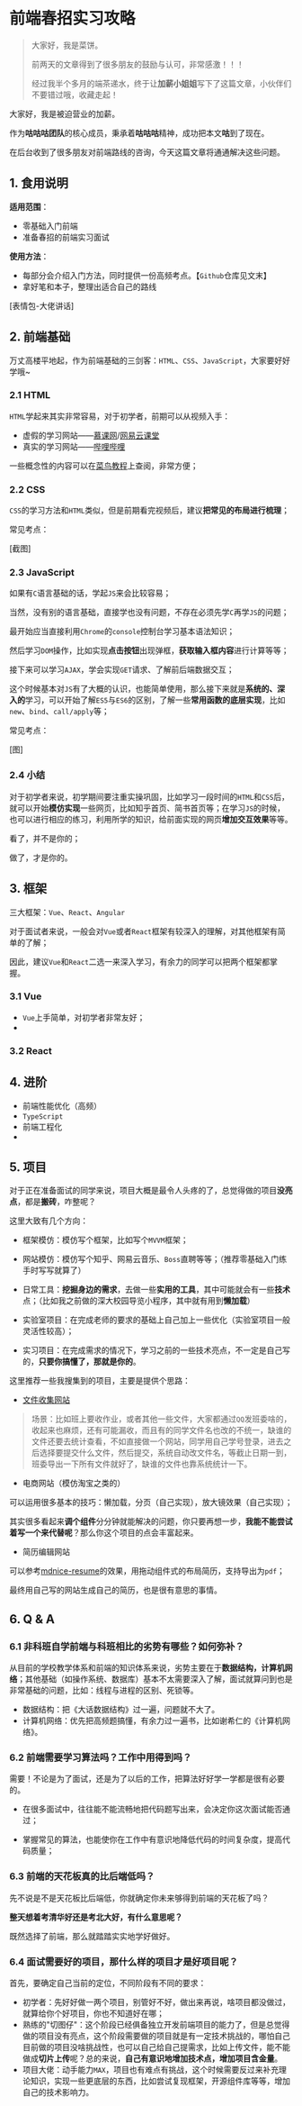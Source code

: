 # 前端春招实习攻略

> 大家好，我是菜饼。
>
> 前两天的文章得到了很多朋友的鼓励与认可，非常感激！！！
>
> 经过我半个多月的端茶递水，终于让**加薪小姐姐**写下了这篇文章，小伙伴们不要错过哦，收藏走起！
> 


大家好，我是被迫营业的加薪。

作为**咕咕咕团队**的核心成员，秉承着**咕咕咕**精神，成功把本文**咕**到了现在。

在后台收到了很多朋友对前端路线的咨询，今天这篇文章将通通解决这些问题。

## 1. 食用说明

**适用范围**：

- 零基础入门前端
- 准备春招的前端实习面试

**使用方法**：

- 每部分会介绍入门方法，同时提供一份高频考点。【`Github`仓库见文末】
- 拿好笔和本子，整理出适合自己的路线

[表情包-大佬讲话]

## 2. 前端基础

万丈高楼平地起，作为前端基础的三剑客：`HTML`、`CSS`、`JavaScript`，大家要好好学哦~

### 2.1 HTML

`HTML`学起来其实非常容易，对于初学者，前期可以从视频入手：

- 虚假的学习网站——[慕课网](https://www.imooc.com/  "慕课网")/[网易云课堂](https://study.163.com/ "网易云课堂")
- 真实的学习网站——[哔哩哔哩](https://www.bilibili.com/ "哔哩哔哩")

一些概念性的内容可以在[菜鸟教程](https://www.runoob.com/ "菜鸟教程")上查阅，非常方便；

### 2.2 CSS

`CSS`的学习方法和`HTML`类似，但是前期看完视频后，建议**把常见的布局进行梳理**；

常见考点：

[截图]

### 2.3 JavaScript

如果有`C`语言基础的话，学起`JS`来会比较容易；

当然，没有别的语言基础，直接学也没有问题，不存在必须先学`C`再学`JS`的问题；

最开始应当直接利用`Chrome`的`console`控制台学习基本语法知识；

然后学习`DOM`操作，比如实现**点击按钮**出现弹框，**获取输入框内容**进行计算等等；

接下来可以学习`AJAX`，学会实现`GET`请求、了解前后端数据交互；

这个时候基本对`JS`有了大概的认识，也能简单使用，那么接下来就是**系统的、深入的**学习，可以开始了解`ES5`与`ES6`的区别，了解一些**常用函数的底层实现**，比如`new`、`bind`、`call/apply`等；

常见考点：

[图]



### 2.4 小结

对于初学者来说，初学期间要注重实操巩固，比如学习一段时间的`HTML`和`CSS`后，就可以开始**模仿实现**一些网页，比如知乎首页、简书首页等；在学习`JS`的时候，也可以进行相应的练习，利用所学的知识，给前面实现的网页**增加交互效果**等等。

看了，并不是你的；

做了，才是你的。

## 3. 框架

三大框架：`Vue`、`React`、`Angular`

对于面试者来说，一般会对`Vue`或者`React`框架有较深入的理解，对其他框架有简单的了解；

因此，建议`Vue`和`React`二选一来深入学习，有余力的同学可以把两个框架都掌握。

### 3.1 Vue

- `Vue`上手简单，对初学者非常友好；
- 



### 3.2 React



## 4. 进阶

- 前端性能优化（高频）
- `TypeScript`
- 前端工程化
- 



## 5. 项目

对于正在准备面试的同学来说，项目大概是最令人头疼的了，总觉得做的项目**没亮点**，都是**搬砖**，咋整呢？

这里大致有几个方向：

- 框架模仿：模仿写个框架，比如写个`MVVM`框架；
- 网站模仿：模仿写个知乎、网易云音乐、`Boss`直聘等等；（推荐零基础入门练手时写写就算了）
- 日常工具：**挖掘身边的需求**，去做一些**实用的工具**，其中可能就会有一些**技术**点；（比如我之前做的深大校园导览小程序，其中就有用到**懒加载**）
- 实验室项目：在完成老师的要求的基础上自己加上一些优化（实验室项目一般灵活性较高）；

- 实习项目：在完成需求的情况下，学习之前的一些技术亮点，不一定是自己写的，**只要你搞懂了，那就是你的**。

这里推荐一些我搜集到的项目，主要是提供个思路：

- [文件收集网站](https://www.nowcoder.com/discuss/555503?type=post&order=time&pos=&page=1&channel=1009&source_id=search_post "猪猪也不容易")

>  场景：比如班上要收作业，或者其他一些文件，大家都通过`QQ`发班委啥的，收起来也麻烦，还有可能漏收，而且有的同学文件名也改的不统一，缺谁的文件还要去统计查看，不如直接做一个网站，同学用自己学号登录，进去之后选择要提交什么文件，然后提交，系统自动改文件名，等截止日期一到，班委导出一下所有文件就好了，缺谁的文件也靠系统统计一下。

- 电商网站（模仿淘宝之类的）

可以运用很多基本的技巧：懒加载，分页（自己实现），放大镜效果（自己实现）；

其实很多看起来**调个组件**分分钟就能解决的问题，你只要再想一步，**我能不能尝试着写一个来代替呢**？那么你这个项目的点会丰富起来。

- 简历编辑网站

可以参考[mdnice-resume](https://resume.mdnice.com/ "画手大鹏")的效果，用拖动组件式的布局简历，支持导出为`pdf`；

最终用自己写的网站生成自己的简历，也是很有意思的事情。



## 6. Q & A

### 6.1 非科班自学前端与科班相比的劣势有哪些？如何弥补？

从目前的学校教学体系和前端的知识体系来说，劣势主要在于**数据结构，计算机网络**；其他基础（如操作系统、数据库）基本不太需要深入了解，面试就算问到也是非常基础的问题，比如：线程与进程的区别、死锁等。

- 数据结构：把《大话数据结构》过一遍，问题就不大了。
- 计算机网络：优先把高频题搞懂，有余力过一遍书，比如谢希仁的《计算机网络》。



### 6.2 前端需要学习算法吗？工作中用得到吗？

需要！不论是为了面试，还是为了以后的工作，把算法好好学一学都是很有必要的。

- 在很多面试中，往往能不能流畅地把代码题写出来，会决定你这次面试能否通过；

- 掌握常见的算法，也能使你在工作中有意识地降低代码的时间复杂度，提高代码质量；



### 6.3 前端的天花板真的比后端低吗？

先不说是不是天花板比后端低，你就确定你未来够得到前端的天花板了吗？

**整天想着考清华好还是考北大好，有什么意思呢？**

既然选择了前端，那么就踏踏实实地学好做好。



### 6.4 面试需要好的项目，那什么样的项目才是好项目呢？

首先，要确定自己当前的定位，不同阶段有不同的要求：

- 初学者：先好好做一两个项目，别管好不好，做出来再说，啥项目都没做过，就算给你个好项目，你也不知道好在哪；
- 熟练的"切图仔"：这个阶段已经俱备独立开发前端项目的能力了，但是总觉得做的项目没有亮点，这个阶段需要做的项目就是有一定技术挑战的，哪怕自己目前做的项目没啥挑战性，也可以自己给自己提需求，比如上传文件，能不能做成**切片上传**呢？总的来说，**自己有意识地增加技术点，增加项目含金量**。
- 项目大佬：动手能力`MAX`，项目也有难点有挑战，这个时候需要反过来补充理论知识，实现一些更底层的东西，比如尝试复现框架，开源组件库等等，增加自己的技术影响力。




















